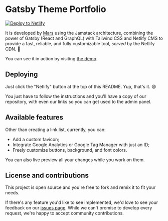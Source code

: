 # Gatsby Theme Portfolio

[![Deploy to Netlify](https://www.netlify.com/img/deploy/button.svg)](https://app.netlify.com/start/deploy?repository=https://github.com/marscollective/gatsby-starter-portfolio&stack=cms)

It is developed by [Mars](https://marscollective.co/) using the Jamstack architecture, combining the power of Gatsby (React and GraphQL) with Tailwind CSS and Netlify CMS to provide a fast, reliable, and fully customizable tool, _served_ by the Netlify CDN. 🚀

You can see it in action by visiting [the demo](https://gatsby-theme-porfolio.netlify.app/).

## Deploying

Just click the "Netlify" button at the top of this README. Yup, that's it. 😄

You just have to follow the instructions and you'll have a copy of our repository, with even our links so you can get used to the admin panel.

## Available features

Other than creating a link list, currently, you can:

- Add a custom favicon;
- Integrate Google Analytics or Google Tag Manager with just an ID;
- Freely customize buttons, background, and font colors.

You can also live preview all your changes while you work on them.

## License and contributions

This project is open source and you're free to fork and remix it to fit your needs.

If there's any feature you'd like to see implemented, we'd love to see your feedback on our [issues page](https://github.com/marscollective/gatsby-themes/issues). While we can't promise to develop every request, we're happy to accept community contributions.
